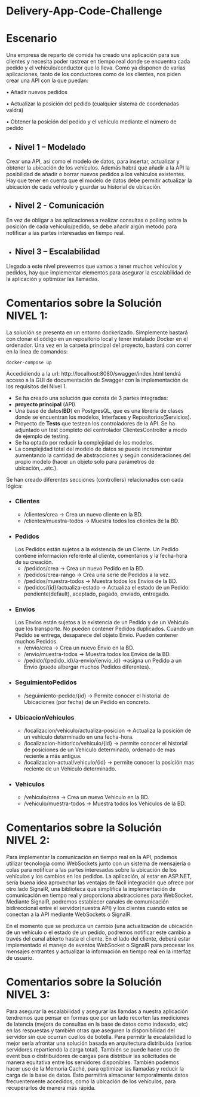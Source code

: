 # Delivery-App-Code-Challenge

# Escenario

Una empresa de reparto de comida ha creado una aplicación para sus
clientes y necesita poder rastrear en tiempo real donde se encuentra cada
pedido y el vehículo/conductor que lo lleva.
Como ya disponen de varias aplicaciones, tanto de los conductores como
de los clientes, nos piden crear una API con la que puedan:

• Añadir nuevos pedidos

• Actualizar la posición del pedido (cualquier sistema de
coordenadas valdrá)

• Obtener la posición del pedido y el vehículo mediante el número de
pedido

- ## Nivel 1 – Modelado

Crear una API, asi como el modelo de datos, para insertar, actualizar y
obtener la ubicación de los vehículos.
Además habrá que añadir a la API la posibilidad de añadir o borrar nuevos
pedidos a los vehículos existentes.
Hay que tener en cuenta que el modelo de datos debe permitir actualizar
la ubicación de cada vehículo y guardar su historial de ubicación.

- ## Nivel 2 - Comunicación

En vez de obligar a las aplicaciones a realizar consultas o polling sobre la
posición de cada vehículo/pedido, se debe añadir algún metodo para
notificar a las partes interesadas en tiempo real.

- ## Nivel 3 – Escalabilidad

Llegado a este nivel preveemos que vamos a tener muchos vehículos y
pedidos, hay que implementar elementos para asegurar la escalabilidad
de la aplicación y optimizar las llamadas.

# Comentarios sobre la Solución NIVEL 1:

La solución se presenta en un entorno dockerizado. Simplemente bastará con clonar el código en un repositorio local y tener instalado Docker en el ordenador.
Una vez en la carpeta principal del proyecto, bastará con correr en la linea de comandos:

```
docker-compose up
```

Accedidiendo a la url: http://localhost:8080/swagger/index.html tendrá acceso a la GUI de documentación de Swagger con la implementación de los requisitos del Nivel 1.

- Se ha creado una solución que consta de 3 partes integradas:
- **proyecto principal** (API)
- Una base de datos(**BD**) en PostgresQL, que es una libreria de clases donde se encuentran los modelos, Interfaces y Repositorios(Servicios).
- Proyecto de **Tests** que testean los controladores de la API. Se ha adjuntado un test completo del controlador ClientesController a modo de ejemplo de testing.
- Se ha optado por reducir la complejidad de los modelos.
- La complejidad total del modelo de datos se puede incrementar aumentando la cantidad de abstracciones y según consideraciones del propio modelo (hacer un objeto solo para parámetros de ubicación,...etc.).

Se han creado diferentes secciones (controllers) relacionados con cada lógica:

- ### Clientes
	- /clientes/crea -> Crea un nuevo cliente en la BD.
	- /clientes/muestra-todos -> Muestra todos los clientes de la BD.
- ### Pedidos
	Los Pedidos están sujetos a la existencia de un Cliente. Un Pedido contiene información referente al cliente, comentarios y la fecha-hora de su creación.
	- /pedidos/crea -> Crea un nuevo Pedido en la BD.
	- /pedidos/crea-rango -> Crea una serie de Pedidos a la vez.
	- /pedidos/muestra-todos -> Muestra todos los Envios de la BD.
	- /pedidos/{id}/actualiza-estado -> Actualiza el estado de un Pedido: pendiente(default), aceptado, pagado, enviado, entregado.
- ### Envios
	Los Envios están sujetos a la existencia de un Pedido y de un Vehiculo que los transporte. No pueden contener Pedidos duplicados. Cuando un Pedido se entrega, desaparece del objeto Envio. Pueden contener muchos Pedidos.
	- /envio/crea -> Crea un nuevo Envio en la BD.
	- /envio/muestra-todos -> Muestra todos los Envios de la BD.
	- /pedido/{pedido_id}/a-envio/{envio_id} ->asigna un Pedido a un Envio (puede albergar muchos Pedidos diferentes).
- ### SeguimientoPedidos
	- /seguimiento-pedido/{id} -> Permite conocer el historial de Ubicaciones (por fecha) de un Pedido en concreto.
- ### UbicacionVehiculos
	- /localizacion/vehiculo/actualiza-posicion -> Actualiza la posición de un vehiculo determinado en una fecha-hora.
	- /localizacion-historico/vehiculo/{id} -> permite conocer el historial de posiciones de un Vehiculo determinado, ordenado de mas reciente a más antigua.
	- /localizacion-actual/vehiculo/{id} -> permite conocer la posición mas reciente de un Vehiculo determinado.
- ### Vehiculos
	- /vehiculo/crea -> Crea un nuevo Vehiculo en la BD.
	- /vehiculo/muestra-todos -> Muestra todos los Vehiculos de la BD.

# Comentarios sobre la Solución NIVEL 2:
Para implementar la comunicación en tiempo real en la API, podemos utilizar tecnología como WebSockets junto con un sistema de mensajería o colas para notificar a las partes interesadas sobre la ubicación de los vehículos y los cambios en los pedidos. La aplicación, al estar en ASP.NET, sería buena idea aprovechar las ventajas de fácil integración que ofrece por otro lado SignalR, una biblioteca que simplifica la implementación de comunicación en tiempo real y proporciona abstracciones para WebSocket. Mediante SignalR, podremos establecer canales de comunicación bidireccional entre el servidor(nuestra API) y los clientes cuando estos se conectan a la API mediante WebSockets o SignalR.

En el momento que se produzca un cambio (una actualización de ubicación de un vehiculo o el estado de un pedido, podremos notificar este cambio a través del canal abierto hasta el cliente. En el lado del cliente, deberá estar implementado el manejo de eventos WebSocket o SignalR para procesar los mensajes entrantes y actualizar la información en tiempo real en la interfaz de usuario.

# Comentarios sobre la Solución NIVEL 3:
Para asegurar la escalabilidad y asegurar las llamdas a nuestra aplicación tendremos que pensar en formas que por un lado recorten las mediciones de latencia (mejora de consultas en la base de datos como indexado, etc) en las respuestas y también otras que aseguren la disponibilidad del servidor sin que ocurran cuellos de botella.
Para permitir la escalabilidad lo mejor sería afrontar una solución basada en arquitectura distribuida (varios servidores repartiendo la carga total).
También se puede hacer uso de event bus o distribuidores de cargas para distribuir las solicitudes de manera equitativa entre los servidores disponibles.
También podemos hacer uso de la Memoria Caché, para optimizar las llamadas y reducir la carga de la base de datos. Esto permitirá almacenar temporalmente datos frecuentemente accedidos, como la ubicación de los vehículos, para recuperarlos de manera más rápida.
